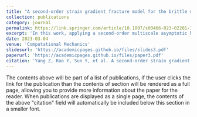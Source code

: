 ```yaml
---
title: "A second-order strain gradient fracture model for the brittle materials with micro-cracks by a multiscale asymptotic homogenization"
collection: publications
category: journal
permalink: https://link.springer.com/article/10.1007/s00466-023-02281-3
excerpt: 'In this work, applying a second-order multiscale asymptotic homogenization, an effective fracture model is established for the brittle materials with periodic distribution of micro-cracks. The novel second-order strain gradient fracture model based on the multiscale asymptotic technique is rigorously derived without any phenomenological assumptions, and the fourth-, sixth-, and eighth-order effective elastic tensors of the fracture criterions are obtained by the first-order and second-order multiscale unit cell functions. The significant features of the novel model are: (i) the first-order, second-order strain gradient effect and microstructure size ξ included in the fracture criterion and (ii) the strain energy and the Griffith criterion for micro-crack extensions obtained by the high-order multiscale asymptotic homogenization. Finally, the effectiveness of the proposed model is compared with the direct numerical simulations (DNS), experimental data and some typical fracture problems including Mode I crack plate, rectangular plate with two symmetric V-notch and a holed plate are also evaluated. These examples show that the second-order strain gradient fracture model is valid for solving the brittle materials with periodic distribution of micro-cracks.'
date: 2023-03-04
venue: 'Computational Mechanics'
slidesurl: 'https://academicpages.github.io/files/slides3.pdf'
paperurl: 'https://academicpages.github.io/files/paper3.pdf'
citation: 'Yang Z, Rao Y, Sun Y, et al. A second-order strain gradient fracture model for the brittle materials with micro-cracks by a multiscale asymptotic homogenization[J]. Computational Mechanics, 2023, 71(6): 1093-1118.'
---
```


The contents above will be part of a list of publications, if the user clicks the link for the publication than the contents of section will be rendered as a full page, allowing you to provide more information about the paper for the reader. When publications are displayed as a single page, the contents of the above "citation" field will automatically be included below this section in a smaller font.
